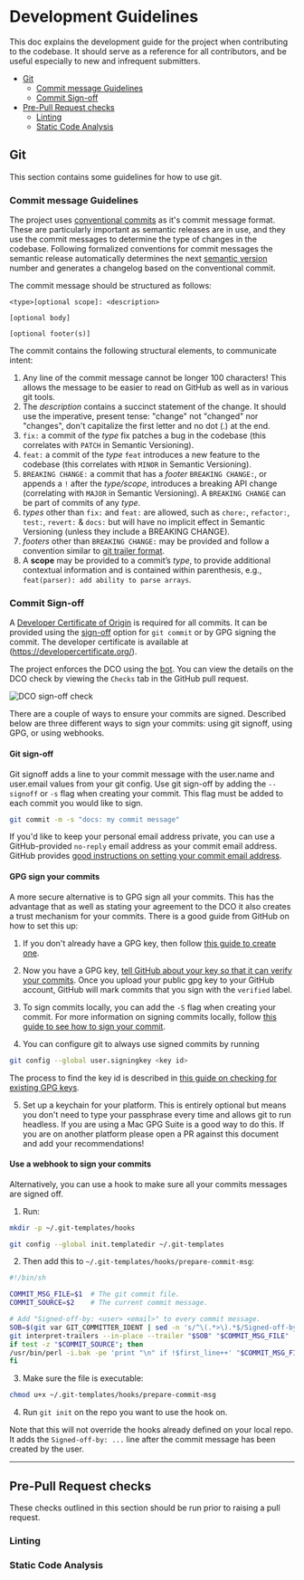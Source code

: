 # Development Guidelines
This doc explains the development guide for the project when contributing to the codebase. It should serve as a reference for all contributors, and be useful especially to new and infrequent submitters.

<!-- TOC -->
- [Git](#git)
  * [Commit message Guidelines](#commit-message-guidelines)
  * [Commit Sign-off](#commit-sign-off)
- [Pre-Pull Request checks](#pre-pull-request-checks)
  * [Linting](#linting)
  * [Static Code Analysis](#static-code-analysis)
<!-- /TOC -->

## Git
This section contains some guidelines for how to use git.

### Commit message Guidelines
The project uses [conventional commits](https://www.conventionalcommits.org/en/v1.0.0/) as it's commit message format. These are particularly important as semantic releases are in use, and they use the commit messages to determine the type of changes in the codebase. Following formalized conventions for commit messages the semantic release automatically determines the next [semantic version](https://semver.org) number and generates a changelog based on the conventional commit.

The commit message should be structured as follows:

```
<type>[optional scope]: <description>

[optional body]

[optional footer(s)]
```

The commit contains the following structural elements, to communicate intent:

1. Any line of the commit message cannot be longer 100 characters! This allows the message to be easier to read on GitHub as well as in various git tools.
2. The _description_ contains a succinct statement of the change. It should use the imperative, present tense: "change" not "changed" nor "changes", don't capitalize the first letter and no dot (.) at the end.
3. `fix:` a commit of the _type_ fix patches a bug in the codebase (this correlates with `PATCH` in Semantic Versioning).
4. `feat:` a commit of the _type_ `feat` introduces a new feature to the codebase (this correlates with `MINOR` in Semantic Versioning).
5. `BREAKING CHANGE:` a commit that has a _footer_ `BREAKING CHANGE:`, or appends a `!` after the _type/scope_, introduces a breaking API change (correlating with `MAJOR` in Semantic Versioning). A `BREAKING CHANGE` can be part of commits of any _type_.
6. _types_ other than `fix:` and `feat:` are allowed, such as `chore:`, `refactor:`, `test:`, `revert:` & `docs:` but will have no implicit effect in Semantic Versioning (unless they include a BREAKING CHANGE).
7. _footers_ other than `BREAKING CHANGE:` may be provided and follow a convention similar to [git trailer format](https://git-scm.com/docs/git-interpret-trailers).
8. A **scope** may be provided to a commit’s _type_, to provide additional contextual information and is contained within parenthesis, e.g., `feat(parser): add ability to parse arrays`.


### Commit Sign-off
A [Developer Certificate of Origin](https://en.wikipedia.org/wiki/Developer_Certificate_of_Origin) is required for all commits. It can be provided using the [sign-off](https://git-scm.com/docs/git-commit#Documentation/git-commit.txt---signoff) option for `git commit` or by GPG signing the commit. The developer certificate is available at (https://developercertificate.org/).

The project enforces the DCO using the [bot](https://github.com/probot/dco). You can view the details on the DCO check by viewing the `Checks` tab in the GitHub pull request.

![DCO sign-off check](https://user-images.githubusercontent.com/13410355/42352794-85fe1c9c-8071-11e8-834a-05a4aeb8cc90.png)

There are a couple of ways to ensure your commits are signed. Described below are three different ways to sign your commits: using git signoff, using GPG, or using webhooks.

#### Git sign-off
Git signoff adds a line to your commit message with the user.name and user.email values from your git config. Use git sign-off by adding the `--signoff` or `-s` flag when creating your commit. This flag must be added to each commit you would like to sign.

```sh
git commit -m -s "docs: my commit message"
```

If you'd like to keep your personal email address private, you can use a GitHub-provided `no-reply` email address as your commit email address. GitHub provides [good instructions on setting your commit email address](https://docs.github.com/en/github/setting-up-and-managing-your-github-user-account/setting-your-commit-email-address).

#### GPG sign your commits
A more secure alternative is to GPG sign all your commits. This has the advantage that as well as stating your agreement to the DCO it also creates a trust mechanism for your commits. There is a good guide from GitHub on how to set this up:

1) If you don't already have a GPG key, then follow [this guide to create one](https://help.github.com/en/articles/generating-a-new-gpg-key).

2) Now you have a GPG key, [tell GitHub about your key so that it can verify your commits](https://help.github.com/en/articles/adding-a-new-gpg-key-to-your-github-account). Once you upload your public gpg key to your GitHub account, GitHub will mark commits that you sign with the `verified` label.

3) To sign commits locally, you can add the `-S` flag when creating your commit. For more information on signing commits locally, follow [this guide to see how to sign your commit](https://help.github.com/en/articles/signing-commits).

4) You can configure git to always use signed commits by running

```sh
git config --global user.signingkey <key id>
```

The process to find the key id is described in [this guide on checking for existing GPG keys](https://help.github.com/en/articles/checking-for-existing-gpg-keys).

5) Set up a keychain for your platform. This is entirely optional but means you don't need to type your passphrase every time and allows git to run headless. If you are using a Mac GPG Suite is a good way to do this. If you are on another platform please open a PR against this document and add your recommendations!

#### Use a webhook to sign your commits
Alternatively, you can use a hook to make sure all your commits messages are signed off.

1) Run:
```sh
mkdir -p ~/.git-templates/hooks
```
```sh
git config --global init.templatedir ~/.git-templates
```

2) Then add this to `~/.git-templates/hooks/prepare-commit-msg`:

```bash
#!/bin/sh

COMMIT_MSG_FILE=$1  # The git commit file.
COMMIT_SOURCE=$2    # The current commit message.

# Add "Signed-off-by: <user> <email>" to every commit message.
SOB=$(git var GIT_COMMITTER_IDENT | sed -n 's/^\(.*>\).*$/Signed-off-by: \1/p')
git interpret-trailers --in-place --trailer "$SOB" "$COMMIT_MSG_FILE"
if test -z "$COMMIT_SOURCE"; then
/usr/bin/perl -i.bak -pe 'print "\n" if !$first_line++' "$COMMIT_MSG_FILE"
fi
```

3) Make sure the file is executable:
```sh
chmod u+x ~/.git-templates/hooks/prepare-commit-msg
```

4) Run `git init` on the repo you want to use the hook on.

Note that this will not override the hooks already defined on your local repo. It adds the `Signed-off-by: ...` line after the commit message has been created by the user.

- - -

## Pre-Pull Request checks
These checks outlined in this section should be run prior to raising a pull request.

### Linting

<!--
  ToDo: Add linting information
-->


### Static Code Analysis

<!--
  ToDo: Add Static Code Analysis information
-->
